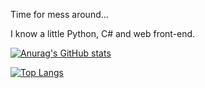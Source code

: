 Time for mess around...

I know a little Python, C# and web front-end.

[![Anurag's GitHub stats](https://github-readme-stats.vercel.app/api?username=ZhaoFJx)](https://github.com/anuraghazra/github-readme-stats)

[![Top Langs](https://github-readme-stats.vercel.app/api/top-langs/?username=ZhaoFJx&layout=compact)](https://github.com/zhaofjx/github-readme-stats)